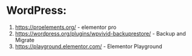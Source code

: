 # WordPress:
1. https://proelements.org/ - elementor pro
2. https://wordpress.org/plugins/wpvivid-backuprestore/ - Backup and Migrate
3. https://playground.elementor.com/ - Elementor Playground
